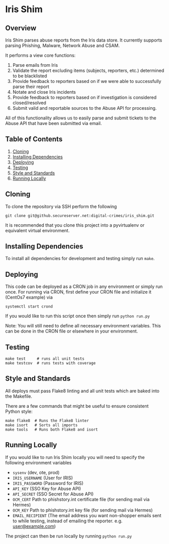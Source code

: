 # Iris Shim

## Overview
Iris Shim parses abuse reports from the Iris data store. It currently supports parsing Phishing, Malware, Network Abuse and CSAM.

It performs a view core functions:
1. Parse emails from Iris
2. Validate the report excluding items (subjects, reporters, etc.) determined to be blacklisted
3. Provide feedback to reporters based on if we were able to successfully parse their report
4. Notate and close Iris incidents
5. Provide feedback to reporters based on if investigation is considered closed/resolved
6. Submit valid and reportable sources to the Abuse API for processing.

All of this functionality allows us to easily parse and submit tickets to the Abuse API that have been submitted via email.

## Table of Contents
  1. [Cloning](#cloning)
  2. [Installing Dependencies](#installing-dependencies)
  3. [Deploying](#deploying)
  4. [Testing](#testing)
  5. [Style and Standards](#style-and-standards)
  6. [Running Locally](#running-locally)

## Cloning
 To clone the repository via SSH perform the following
 ```
 git clone git@github.secureserver.net:digital-crimes/iris_shim.git
 ```

 It is recommended that you clone this project into a pyvirtualenv or equivalent virtual environment.

## Installing Dependencies
To install all dependencies for development and testing simply run `make`.

## Deploying
This code can be deployed as a CRON job in any environment or simply run once. For running via CRON, first define your CRON file and initialize it (CentOs7 example) via
```
systemctl start crond
```
If you would like to run this script once then simply run `python run.py`

Note: You will still need to define all necessary environment variables. This can be done in the CRON file or elsewhere in your environment.

## Testing
```
make test     # runs all unit tests
make testcov  # runs tests with coverage
```

## Style and Standards

All deploys must pass Flake8 linting and all unit tests which are baked into the Makefile.

There are a few commands that might be useful to ensure consistent Python style:
```
make flake8  # Runs the Flake8 linter
make isort   # Sorts all imports
make tools   # Runs both Flake8 and isort
```

 ## Running Locally
 If you would like to run Iris Shim locally you will need to specify the following environment variables
* `sysenv` (dev, ote, prod)
* `IRIS_USERNAME` (User for IRIS)
* `IRIS_PASSWORD` (Password for IRIS)
* `API_KEY` (SSO Key for Abuse API)
* `API_SECRET` (SSO Secret for Abuse API)
* `OCM_CERT` Path to phishstory.int certificate file (for sending mail via Hermes)
* `OCM_KEY` Path to phishstory.int key file (for sending mail via Hermes)
* `EMAIL_RECIPIENT` (The email address you want non-shopper emails sent to while testing, instead of emailing the reporter. e.g. user@example.com)


The project can then be run locally by running `python run.py`
